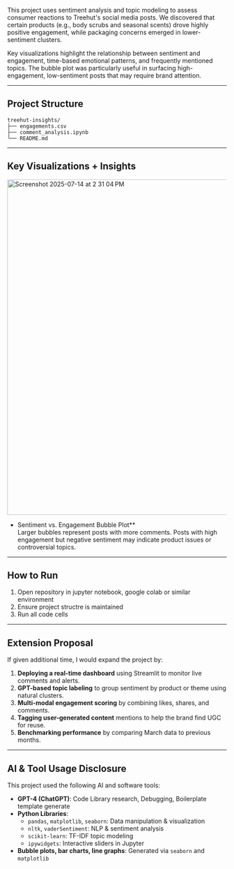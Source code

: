 

This project uses sentiment analysis and topic modeling to assess consumer reactions to Treehut's social media posts. We discovered that certain products (e.g., body scrubs and seasonal scents) drove highly positive engagement, while packaging concerns emerged in lower-sentiment clusters.

Key visualizations highlight the relationship between sentiment and engagement, time-based emotional patterns, and frequently mentioned topics. The bubble plot was particularly useful in surfacing high-engagement, low-sentiment posts that may require brand attention.

---

## Project Structure

```
treehut-insights/
├── engagements.csv
├── comment_analysis.ipynb
└── README.md
```

---

## Key Visualizations + Insights

<img width="1324" height="769" alt="Screenshot 2025-07-14 at 2 31 04 PM" src="https://github.com/user-attachments/assets/2b2b5143-841e-4c69-b0b4-8ee68eb0f92e" />

- Sentiment vs. Engagement Bubble Plot**  
  Larger bubbles represent posts with more comments. Posts with high engagement but negative sentiment may indicate product issues or controversial topics.

---

## How to Run

1. Open repository in jupyter notebook, google colab or similar environment
2. Ensure project structre is maintained
3. Run all code cells
---

## Extension Proposal

If given additional time, I would expand the project by:

1. **Deploying a real-time dashboard** using Streamlit to monitor live comments and alerts.
2. **GPT-based topic labeling** to group sentiment by product or theme using natural clusters.
3. **Multi-modal engagement scoring** by combining likes, shares, and comments.
4. **Tagging user-generated content** mentions to help the brand find UGC for reuse.
5. **Benchmarking performance** by comparing March data to previous months.

---

## AI & Tool Usage Disclosure

This project used the following AI and software tools:

- **GPT-4 (ChatGPT)**: Code Library research, Debugging, Boilerplate template generate
- **Python Libraries**:  
  - `pandas`, `matplotlib`, `seaborn`: Data manipulation & visualization  
  - `nltk`, `vaderSentiment`: NLP & sentiment analysis  
  - `scikit-learn`: TF-IDF topic modeling  
  - `ipywidgets`: Interactive sliders in Jupyter  
- **Bubble plots, bar charts, line graphs**: Generated via `seaborn` and `matplotlib`


